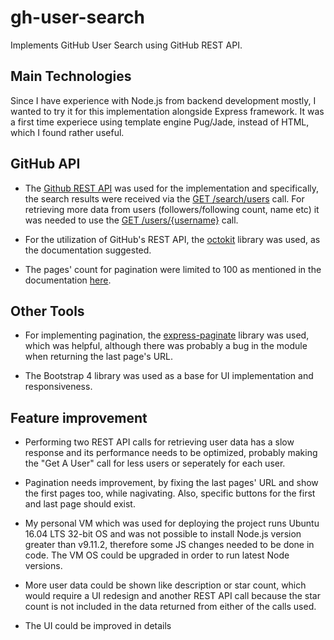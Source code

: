 # gh-user-search

Implements GitHub User Search using GitHub REST API.


## Main Technologies

Since I have experience with Node.js from backend development mostly, I wanted to try it for this implementation alongside Express framework. It was a first time experiece using template engine Pug/Jade, instead of HTML, which I found rather useful.


## GitHub API

* The [Github REST API](https://docs.github.com/en/rest) was used for the implementation and specifically, the search results were received via the [GET /search/users](https://docs.github.com/en/rest/reference/search#search-users) call. For retrieving more data from users (followers/following count, name etc) it was needed to use the [GET /users/{username}](https://docs.github.com/en/rest/reference/users#get-a-user) call. 

* For the utilization of GitHub's REST API, the [octokit](https://github.com/octokit/core.js#readme) library was used, as the documentation suggested.

* The pages' count for pagination were limited to 100 as mentioned in the documentation [here](https://developer.github.com/v3/#pagination).


## Other Tools

* For implementing pagination, the [express-paginate](https://github.com/expressjs/express-paginate) library was used, which was helpful, although there was probably a bug in the module when returning the last page's URL.

* The Bootstrap 4 library was used as a base for UI implementation and responsiveness.


## Feature improvement

* Performing two REST API calls for retrieving user data has a slow response and its performance needs to be optimized, probably making the "Get A User" call for less users or seperately for each user.

* Pagination needs improvement, by fixing the last pages' URL and show the first pages too, while nagivating. Also, specific buttons for the first and last page should exist.

* My personal VM which was used for deploying the project runs Ubuntu 16.04 LTS 32-bit OS and was not possible to install Node.js version greater than v9.11.2, therefore some JS changes needed to be done in code. The VM OS could be upgraded in order to run latest Node versions. 

* More user data could be shown like description or star count, which would require a UI redesign and another REST API call because the star count is not included in the data returned from either of the calls used.

* The UI could be improved in details
